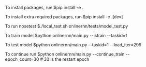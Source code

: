 To install packages, run $pip install -e .

To install extra required packages, run $pip install -e .[dev]

To run nosetest $./local_test.sh onlinernn/tests/model_test.py

To train model $python onlinernn/main.py --istrain --taskid=1

To test model $python onlinernn/main.py --taskid=1 --load_iter=299

To continue run $python onlinernn/main.py --continue_train --epoch_count=30  # 30 is the restart epoch 
